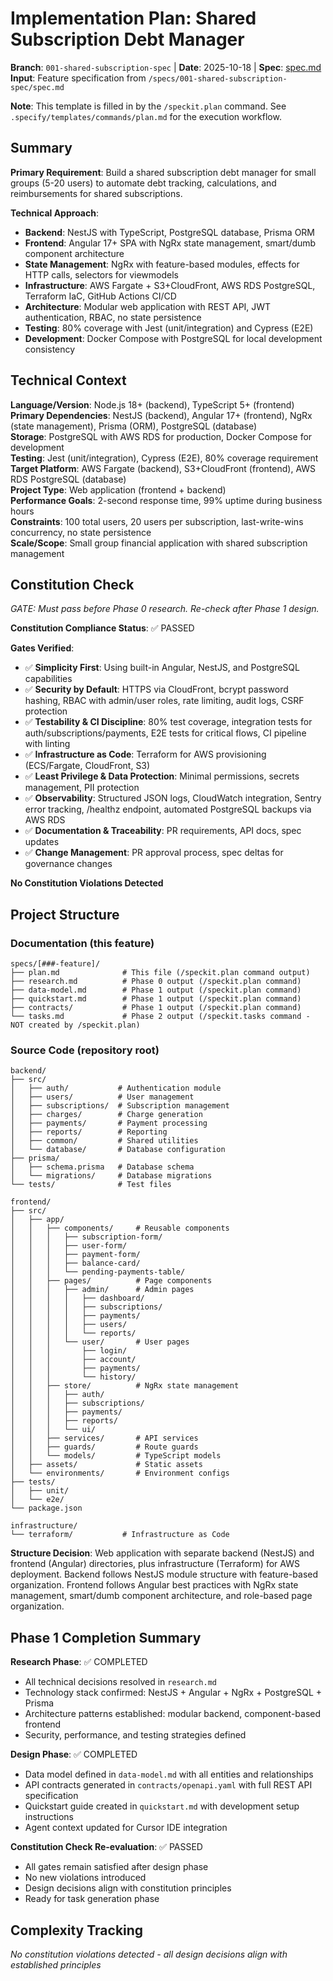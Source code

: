 # Implementation Plan: Shared Subscription Debt Manager

**Branch**: `001-shared-subscription-spec` | **Date**: 2025-10-18 | **Spec**: [spec.md](./spec.md)
**Input**: Feature specification from `/specs/001-shared-subscription-spec/spec.md`

**Note**: This template is filled in by the `/speckit.plan` command. See `.specify/templates/commands/plan.md` for the execution workflow.

## Summary

**Primary Requirement**: Build a shared subscription debt manager for small groups (5-20 users) to automate debt tracking, calculations, and reimbursements for shared subscriptions.

**Technical Approach**: 
- **Backend**: NestJS with TypeScript, PostgreSQL database, Prisma ORM
- **Frontend**: Angular 17+ SPA with NgRx state management, smart/dumb component architecture
- **State Management**: NgRx with feature-based modules, effects for HTTP calls, selectors for viewmodels
- **Infrastructure**: AWS Fargate + S3+CloudFront, AWS RDS PostgreSQL, Terraform IaC, GitHub Actions CI/CD
- **Architecture**: Modular web application with REST API, JWT authentication, RBAC, no state persistence
- **Testing**: 80% coverage with Jest (unit/integration) and Cypress (E2E)
- **Development**: Docker Compose with PostgreSQL for local development consistency

## Technical Context

**Language/Version**: Node.js 18+ (backend), TypeScript 5+ (frontend)  
**Primary Dependencies**: NestJS (backend), Angular 17+ (frontend), NgRx (state management), Prisma (ORM), PostgreSQL (database)  
**Storage**: PostgreSQL with AWS RDS for production, Docker Compose for development  
**Testing**: Jest (unit/integration), Cypress (E2E), 80% coverage requirement  
**Target Platform**: AWS Fargate (backend), S3+CloudFront (frontend), AWS RDS PostgreSQL (database)  
**Project Type**: Web application (frontend + backend)  
**Performance Goals**: 2-second response time, 99% uptime during business hours  
**Constraints**: 100 total users, 20 users per subscription, last-write-wins concurrency, no state persistence  
**Scale/Scope**: Small group financial application with shared subscription management

## Constitution Check

*GATE: Must pass before Phase 0 research. Re-check after Phase 1 design.*

**Constitution Compliance Status**: ✅ PASSED

**Gates Verified**:
- ✅ **Simplicity First**: Using built-in Angular, NestJS, and PostgreSQL capabilities
- ✅ **Security by Default**: HTTPS via CloudFront, bcrypt password hashing, RBAC with admin/user roles, rate limiting, audit logs, CSRF protection
- ✅ **Testability & CI Discipline**: 80% test coverage, integration tests for auth/subscriptions/payments, E2E tests for critical flows, CI pipeline with linting
- ✅ **Infrastructure as Code**: Terraform for AWS provisioning (ECS/Fargate, CloudFront, S3)
- ✅ **Least Privilege & Data Protection**: Minimal permissions, secrets management, PII protection
- ✅ **Observability**: Structured JSON logs, CloudWatch integration, Sentry error tracking, /healthz endpoint, automated PostgreSQL backups via AWS RDS
- ✅ **Documentation & Traceability**: PR requirements, API docs, spec updates
- ✅ **Change Management**: PR approval process, spec deltas for governance changes

**No Constitution Violations Detected**

## Project Structure

### Documentation (this feature)

```
specs/[###-feature]/
├── plan.md              # This file (/speckit.plan command output)
├── research.md          # Phase 0 output (/speckit.plan command)
├── data-model.md        # Phase 1 output (/speckit.plan command)
├── quickstart.md        # Phase 1 output (/speckit.plan command)
├── contracts/           # Phase 1 output (/speckit.plan command)
└── tasks.md             # Phase 2 output (/speckit.tasks command - NOT created by /speckit.plan)
```

### Source Code (repository root)

```
backend/
├── src/
│   ├── auth/           # Authentication module
│   ├── users/          # User management
│   ├── subscriptions/  # Subscription management
│   ├── charges/        # Charge generation
│   ├── payments/       # Payment processing
│   ├── reports/        # Reporting
│   ├── common/         # Shared utilities
│   └── database/       # Database configuration
├── prisma/
│   ├── schema.prisma   # Database schema
│   └── migrations/     # Database migrations
└── tests/              # Test files

frontend/
├── src/
│   ├── app/
│   │   ├── components/     # Reusable components
│   │   │   ├── subscription-form/
│   │   │   ├── user-form/
│   │   │   ├── payment-form/
│   │   │   ├── balance-card/
│   │   │   └── pending-payments-table/
│   │   ├── pages/          # Page components
│   │   │   ├── admin/      # Admin pages
│   │   │   │   ├── dashboard/
│   │   │   │   ├── subscriptions/
│   │   │   │   ├── payments/
│   │   │   │   ├── users/
│   │   │   │   └── reports/
│   │   │   └── user/       # User pages
│   │   │       ├── login/
│   │   │       ├── account/
│   │   │       ├── payments/
│   │   │       └── history/
│   │   ├── store/          # NgRx state management
│   │   │   ├── auth/
│   │   │   ├── subscriptions/
│   │   │   ├── payments/
│   │   │   ├── reports/
│   │   │   └── ui/
│   │   ├── services/       # API services
│   │   ├── guards/         # Route guards
│   │   └── models/         # TypeScript models
│   ├── assets/             # Static assets
│   └── environments/       # Environment configs
├── tests/
│   ├── unit/
│   └── e2e/
└── package.json

infrastructure/
└── terraform/           # Infrastructure as Code
```

**Structure Decision**: Web application with separate backend (NestJS) and frontend (Angular) directories, plus infrastructure (Terraform) for AWS deployment. Backend follows NestJS module structure with feature-based organization. Frontend follows Angular best practices with NgRx state management, smart/dumb component architecture, and role-based page organization.

## Phase 1 Completion Summary

**Research Phase**: ✅ COMPLETED
- All technical decisions resolved in `research.md`
- Technology stack confirmed: NestJS + Angular + NgRx + PostgreSQL + Prisma
- Architecture patterns established: modular backend, component-based frontend
- Security, performance, and testing strategies defined

**Design Phase**: ✅ COMPLETED
- Data model defined in `data-model.md` with all entities and relationships
- API contracts generated in `contracts/openapi.yaml` with full REST API specification
- Quickstart guide created in `quickstart.md` with development setup instructions
- Agent context updated for Cursor IDE integration

**Constitution Check Re-evaluation**: ✅ PASSED
- All gates remain satisfied after design phase
- No new violations introduced
- Design decisions align with constitution principles
- Ready for task generation phase

## Complexity Tracking

*No constitution violations detected - all design decisions align with established principles*

